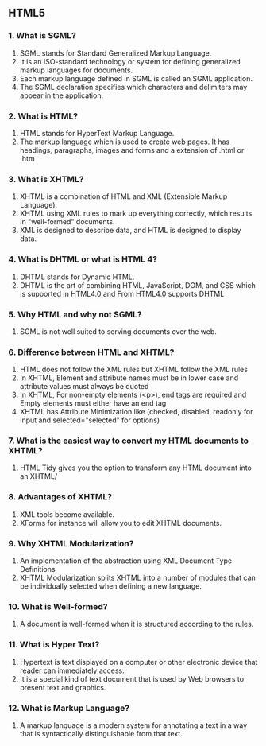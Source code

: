 ## HTML5

### 1.	What is SGML?
1. SGML stands for Standard Generalized Markup Language.
1. It is an ISO-standard technology or system for defining generalized markup languages for documents.
1. Each markup language defined in SGML is called an SGML application.
1. The SGML declaration specifies which characters and delimiters may appear in the application.

### 2.	What is HTML?
1. HTML stands for HyperText Markup Language.
1. The markup language which is used to create web pages. It has headings, paragraphs, images and forms and a extension of .html or .htm

### 3. What is XHTML?
1. XHTML is a combination of HTML and XML (Extensible Markup Language).
1. XHTML using XML rules to mark up everything correctly, which results in "well-formed" documents.
1. XML is designed to describe data, and HTML is designed to display data.

### 4. What is DHTML or what is HTML 4?
1.	DHTML stands for Dynamic HTML.
1.	DHTML is the art of combining HTML, JavaScript, DOM, and CSS which is supported in HTML4.0 and From HTML4.0 supports DHTML

### 5. Why HTML and why not SGML?
1. SGML is not well suited to serving documents over the web.

### 6.	Difference between HTML and XHTML?
1. HTML does not follow the XML rules but XHTML follow the XML rules
1. In XHTML, Element and attribute names must be in lower case and attribute values must always be quoted
1. In XHTML, For non-empty elements (&lt;p&gt;), end tags are required and Empty elements must either have an end tag
1. XHTML has Attribute Minimization like (checked, disabled, readonly for input and selected="selected" for options)

### 7.	What is the easiest way to convert my HTML documents to XHTML?
1. HTML Tidy gives you the option to transform any HTML document into an XHTML/

### 8.	Advantages of XHTML?
1. XML tools become available.
1. XForms for instance will allow you to edit XHTML documents.

### 9. Why XHTML Modularization?
1. An implementation of the abstraction using XML Document Type Definitions
1. XHTML Modularization splits XHTML into a number of modules that can be individually selected when defining a new language.

### 10.	What is Well-formed?
1. A document is well-formed when it is structured according to the rules.

### 11.	What is Hyper Text?
1. Hypertext is text displayed on a computer or other electronic device that reader can immediately access.
1. It is a special kind of text document that is used by Web browsers to present text and graphics.

### 12.	What is Markup Language?
1. A markup language is a modern system for annotating a text in a way that is syntactically distinguishable from that text.
